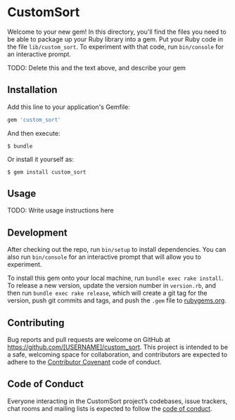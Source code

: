 # CustomSort

Welcome to your new gem! In this directory, you'll find the files you need to be able to package up your Ruby library into a gem. Put your Ruby code in the file `lib/custom_sort`. To experiment with that code, run `bin/console` for an interactive prompt.

TODO: Delete this and the text above, and describe your gem

## Installation

Add this line to your application's Gemfile:

```ruby
gem 'custom_sort'
```

And then execute:

    $ bundle

Or install it yourself as:

    $ gem install custom_sort

## Usage

TODO: Write usage instructions here

## Development

After checking out the repo, run `bin/setup` to install dependencies. You can also run `bin/console` for an interactive prompt that will allow you to experiment.

To install this gem onto your local machine, run `bundle exec rake install`. To release a new version, update the version number in `version.rb`, and then run `bundle exec rake release`, which will create a git tag for the version, push git commits and tags, and push the `.gem` file to [rubygems.org](https://rubygems.org).

## Contributing

Bug reports and pull requests are welcome on GitHub at https://github.com/[USERNAME]/custom_sort. This project is intended to be a safe, welcoming space for collaboration, and contributors are expected to adhere to the [Contributor Covenant](http://contributor-covenant.org) code of conduct.

## Code of Conduct

Everyone interacting in the CustomSort project’s codebases, issue trackers, chat rooms and mailing lists is expected to follow the [code of conduct](https://github.com/[USERNAME]/custom_sort/blob/master/CODE_OF_CONDUCT.md).
